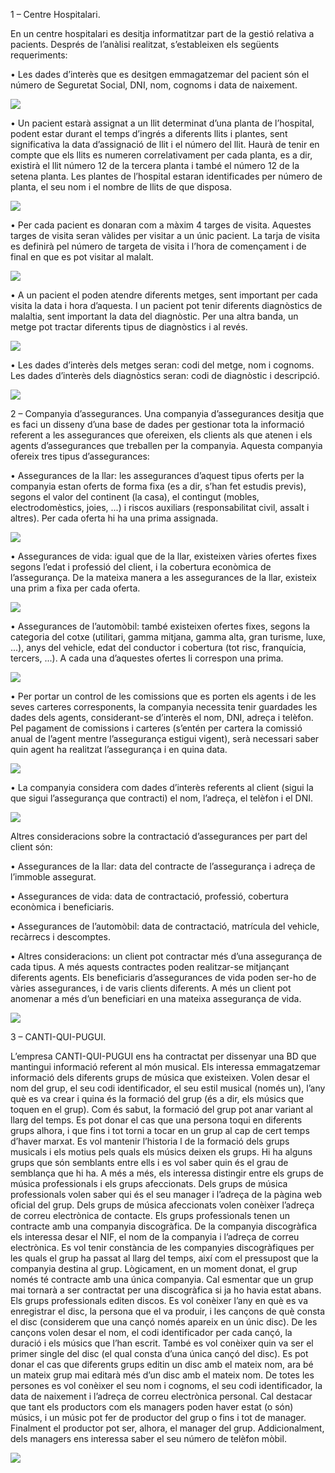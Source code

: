 1 – Centre Hospitalari.

En un centre hospitalari es desitja informatitzar part de la gestió relativa a pacients.
Després de l’anàlisi realitzat, s’estableixen els següents requeriments:

• Les dades d’interès que es desitgen emmagatzemar del pacient són el número de
Seguretat Social, DNI, nom, cognoms i data de naixement.


![](https://github.com/cosminlupas/TresExercicis/blob/master/1.PNG)


• Un pacient estarà assignat a un llit determinat d’una planta de l’hospital, podent
estar durant el temps d’ingrés a diferents llits i plantes, sent significativa la data
d’assignació de llit i el número del llit. Haurà de tenir en compte que els llits es
numeren correlativament per cada planta, es a dir, existirà el llit número 12 de la
tercera planta i també el número 12 de la setena planta. Les plantes de l’hospital
estaran identificades per número de planta, el seu nom i el nombre de llits de que
disposa.


![](https://github.com/cosminlupas/TresExercicis/blob/master/2.PNG)


• Per cada pacient es donaran com a màxim 4 targes de visita. Aquestes targes de
visita seran vàlides per visitar a un únic pacient. La tarja de visita es definirà pel
número de targeta de visita i l’hora de començament i de final en que es pot visitar
al malalt.


![](https://github.com/cosminlupas/TresExercicis/blob/master/3.PNG)


• A un pacient el poden atendre diferents metges, sent important per cada visita la
data i hora d’aquesta. I un pacient pot tenir diferents diagnòstics de malaltia, sent important la data del diagnòstic. Per una altra banda, un metge pot tractar diferents
tipus de diagnòstics i al revés.


![](https://github.com/cosminlupas/TresExercicis/blob/master/4.PNG)


• Les dades d’interès dels metges seran: codi del metge, nom i cognoms. Les dades
d’interès dels diagnòstics seran: codi de diagnòstic i descripció.


![](https://github.com/cosminlupas/TresExercicis/blob/master/5.PNG)

2 – Companyia d’assegurances.
Una companyia d’assegurances desitja que es faci un disseny d’una base de dades
per gestionar tota la informació referent a les assegurances que ofereixen, els clients als que
atenen i els agents d’assegurances que treballen per la companyia. Aquesta companyia
ofereix tres tipus d’assegurances:

• Assegurances de la llar: les assegurances d’aquest tipus oferts per la companyia
estan oferts de forma fixa (es a dir, s’han fet estudis previs), segons el valor del
continent (la casa), el contingut (mobles, electrodomèstics, joies, ...) i riscos
auxiliars (responsabilitat civil, assalt i altres). Per cada oferta hi ha una prima
assignada.

![](https://github.com/cosminlupas/TresExercicis/blob/master/11.PNG)

• Assegurances de vida: igual que de la llar, existeixen vàries ofertes fixes segons
l’edat i professió del client, i la cobertura econòmica de l’assegurança. De la mateixa
manera a les assegurances de la llar, existeix una prim a fixa per cada oferta.

![](https://github.com/cosminlupas/TresExercicis/blob/master/12.PNG)

• Assegurances de l’automòbil: també existeixen ofertes fixes, segons la categoria
del cotxe (utilitari, gamma mitjana, gamma alta, gran turisme, luxe, ...), anys del
vehicle, edat del conductor i cobertura (tot risc, franquícia, tercers, ...). A cada una
d’aquestes ofertes li correspon una prima.

![](https://github.com/cosminlupas/TresExercicis/blob/master/13.PNG)

• Per portar un control de les comissions que es porten els agents i de les seves
carteres corresponents, la companyia necessita tenir guardades les dades dels
agents, considerant-se d’interès el nom, DNI, adreça i telèfon. Pel pagament de
comissions i carteres (s’entén per cartera la comissió anual de l’agent mentre
l’assegurança estigui vigent), serà necessari saber quin agent ha realitzat
l’assegurança i en quina data. 

![](https://github.com/cosminlupas/TresExercicis/blob/master/14.PNG)

• La companyia considera com dades d’interès referents al client (sigui la que sigui
l’assegurança que contracti) el nom, l’adreça, el telèfon i el DNI.

![](https://github.com/cosminlupas/TresExercicis/blob/master/15.PNG)

Altres consideracions sobre la contractació d’assegurances per part del client són:

• Assegurances de la llar: data del contracte de l’assegurança i adreça de l’immoble
assegurat.

• Assegurances de vida: data de contractació, professió, cobertura econòmica i
beneficiaris.

• Assegurances de l’automòbil: data de contractació, matrícula del vehicle, recàrrecs
i descomptes.

• Altres consideracions: un client pot contractar més d’una assegurança de cada
tipus. A més aquests contractes poden realitzar-se mitjançant diferents agents. Els
beneficiaris d’assegurances de vida poden ser-ho de vàries assegurances, i de
varis clients diferents. A més un client pot anomenar a més d’un beneficiari en una
mateixa assegurança de vida. 

![](https://github.com/cosminlupas/TresExercicis/blob/master/16.PNG)


3 – CANTI-QUI-PUGUI.

L’empresa CANTI-QUI-PUGUI ens ha contractat per dissenyar una BD que mantingui
informació referent al món musical. Els interessa emmagatzemar informació dels diferents
grups de música que existeixen. Volen desar el nom del grup, el seu codi identificador, el seu
estil musical (només un), l’any què es va crear i quina és la formació del grup (és a dir, els
músics que toquen en el grup). Com és sabut, la formació del grup pot anar variant al llarg del
temps. Es pot donar el cas que una persona toqui en diferents grups alhora, i que fins i tot
torni a tocar en un grup al cap de cert temps d’haver marxat. Es vol mantenir l’historia l de la
formació dels grups musicals i els motius pels quals els músics deixen els grups. Hi ha alguns
grups que són semblants entre ells i es vol saber quin és el grau de semblança que hi ha. A
més a més, els interessa distingir entre els grups de música professionals i els grups
afeccionats. Dels grups de música professionals volen saber qui és el seu manager i l’adreça
de la pàgina web oficial del grup. Dels grups de música afeccionats volen conèixer l’adreça
de correu electrònica de contacte. Els grups professionals tenen un contracte amb una
companyia discogràfica. De la companyia discogràfica els interessa desar el NIF, el nom de
la companyia i l’adreça de correu electrònica. Es vol tenir constància de les companyies discogràfiques per les quals el grup ha passat al llarg del temps, així com el pressupost que
la companyia destina al grup. Lògicament, en un moment donat, el grup només té contracte
amb una única companyia. Cal esmentar que un grup mai tornarà a ser contractat per una
discogràfica si ja ho havia estat abans. Els grups professionals editen discos. Es vol conèixer
l’any en què es va enregistrar el disc, la persona que el va produir, i les cançons de què consta
el disc (considerem que una cançó només apareix en un únic disc). De les cançons volen
desar el nom, el codi identificador per cada cançó, la duració i els músics que l’han escrit.
També es vol conèixer quin va ser el primer single del disc (el qual consta d’una única cançó
del disc). Es pot donar el cas que diferents grups editin un disc amb el mateix nom, ara bé un
mateix grup mai editarà més d’un disc amb el mateix nom. De totes les persones es vol
conèixer el seu nom i cognoms, el seu codi identificador, la data de naixement i l’adreça de
correu electrònica personal.
Cal destacar que tant els productors com els managers poden haver estat (o són)
músics, i un músic pot fer de productor del grup o fins i tot de manager. Finalment el productor
pot ser, alhora, el manager del grup. Addicionalment, dels managers ens interessa saber el
seu número de telèfon mòbil.


![](https://github.com/cosminlupas/TresExercicis/blob/master/21.PNG)






